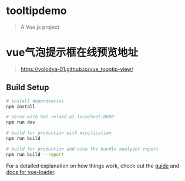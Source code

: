 # tooltipdemo

> A Vue.js project
# vue气泡提示框在线预览地址
> https://volodya-01.github.io/vue_tooptip-view/

## Build Setup

``` bash
# install dependencies
npm install

# serve with hot reload at localhost:8080
npm run dev

# build for production with minification
npm run build

# build for production and view the bundle analyzer report
npm run build --report
```

For a detailed explanation on how things work, check out the [guide](http://vuejs-templates.github.io/webpack/) and [docs for vue-loader](http://vuejs.github.io/vue-loader).
